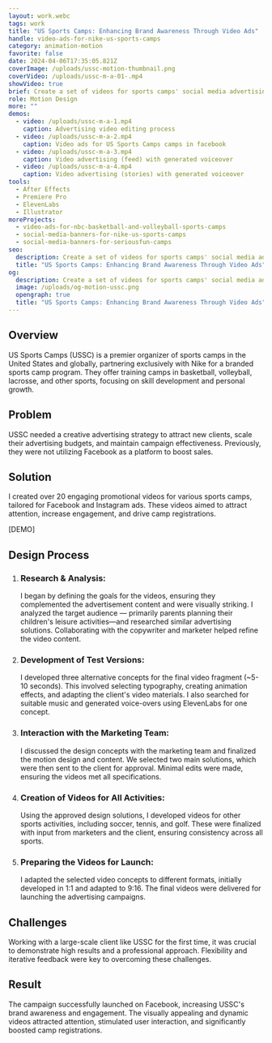 ```yaml
---
layout: work.webc
tags: work
title: "US Sports Camps: Enhancing Brand Awareness Through Video Ads"
handle: video-ads-for-nike-us-sports-camps
category: animation-motion
favorite: false
date: 2024-04-06T17:35:05.821Z
coverImage: /uploads/ussc-motion-thumbnail.png
coverVideo: /uploads/ussc-m-a-01-.mp4
showVideo: true
brief: Create a set of videos for sports camps' social media advertising campaigns.
role: Motion Design
more: ""
demos:
  - video: /uploads/ussc-m-a-1.mp4
    caption: Advertising video editing process
  - video: /uploads/ussc-m-a-2.mp4
    caption: Video ads for US Sports Camps camps in facebook
  - video: /uploads/ussc-m-a-3.mp4
    caption: Video advertising (feed) with generated voiceover
  - video: /uploads/ussc-m-a-4.mp4
    caption: Video advertising (stories) with generated voiceover
tools:
  - After Effects
  - Premiere Pro
  - ElevenLabs
  - Illustrator
moreProjects:
  - video-ads-for-nbc-basketball-and-volleyball-sports-camps
  - social-media-banners-for-nike-us-sports-camps
  - social-media-banners-for-seriousfun-camps
seo:
  description: Create a set of videos for sports camps' social media advertising campaigns.
  title: "US Sports Camps: Enhancing Brand Awareness Through Video Ads"
og:
  description: Create a set of videos for sports camps' social media advertising campaigns.
  image: /uploads/og-motion-ussc.png
  opengraph: true
  title: "US Sports Camps: Enhancing Brand Awareness Through Video Ads"
---
```

## Overview

US Sports Camps (USSC) is a premier organizer of sports camps in the United States and globally, partnering exclusively with Nike for a branded sports camp program. They offer training camps in basketball, volleyball, lacrosse, and other sports, focusing on skill development and personal growth.

## Problem

USSC needed a creative advertising strategy to attract new clients, scale their advertising budgets, and maintain campaign effectiveness. Previously, they were not utilizing Facebook as a platform to boost sales.

## Solution

I created over 20 engaging promotional videos for various sports camps, tailored for Facebook and Instagram ads. These videos aimed to attract attention, increase engagement, and drive camp registrations.

\[DEMO]

## Design Process

1. ### Research & Analysis:

   I began by defining the goals for the videos, ensuring they complemented the advertisement content and were visually striking. I analyzed the target audience — primarily parents planning their children's leisure activities—and researched similar advertising solutions. Collaborating with the copywriter and marketer helped refine the video content.
2. ### Development of Test Versions:

   I developed three alternative concepts for the final video fragment (~5-10 seconds). This involved selecting typography, creating animation effects, and adapting the client's video materials. I also searched for suitable music and generated voice-overs using ElevenLabs for one concept.
3. ### Interaction with the Marketing Team:

   I discussed the design concepts with the marketing team and finalized the motion design and content. We selected two main solutions, which were then sent to the client for approval. Minimal edits were made, ensuring the videos met all specifications.
4. ### Creation of Videos for All Activities:

   Using the approved design solutions, I developed videos for other sports activities, including soccer, tennis, and golf. These were finalized with input from marketers and the client, ensuring consistency across all sports.
5. ### Preparing the Videos for Launch:

   I adapted the selected video concepts to different formats, initially developed in 1:1 and adapted to 9:16. The final videos were delivered for launching the advertising campaigns.

## Challenges

Working with a large-scale client like USSC for the first time, it was crucial to demonstrate high results and a professional approach. Flexibility and iterative feedback were key to overcoming these challenges.

## Result

The campaign successfully launched on Facebook, increasing USSC's brand awareness and engagement. The visually appealing and dynamic videos attracted attention, stimulated user interaction, and significantly boosted camp registrations.